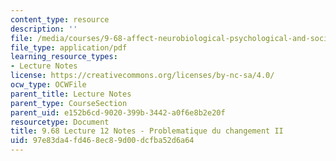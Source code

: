 ```yaml
---
content_type: resource
description: ''
file: /media/courses/9-68-affect-neurobiological-psychological-and-sociocultural-counterparts-of-feelings-spring-2013/97e83da4fd468ec89d00dcfba52d6a64_MIT9_68S13_Lect12.pdf
file_type: application/pdf
learning_resource_types:
- Lecture Notes
license: https://creativecommons.org/licenses/by-nc-sa/4.0/
ocw_type: OCWFile
parent_title: Lecture Notes
parent_type: CourseSection
parent_uid: e152b6cd-9020-399b-3442-a0f6e8b2e20f
resourcetype: Document
title: 9.68 Lecture 12 Notes - Problematique du changement II
uid: 97e83da4-fd46-8ec8-9d00-dcfba52d6a64
---
```

